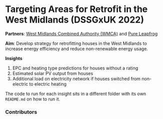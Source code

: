 # Targeting Areas for Retrofit in the West Midlands (DSSGxUK 2022)

**Partners**: [West Midlands Combined Authority (WMCA)](https://www.wmca.org.uk) and [Pure Leapfrog](https://www.pureleapfrog.org) 

**Aim**: Develop strategy for retrofitting houses in the West Midlands to increase energy efficiency and reduce non-renewable energy usage.

**Insights**
1. EPC and heating type predictions for houses without a rating 
2. Estimated solar PV output from houses
3. Additional load on electricity network if houses switched from non-electric to electric heating

The code to run for each insight sits in a different folder with its own `README.md` on how to run it. 

### Contributors

